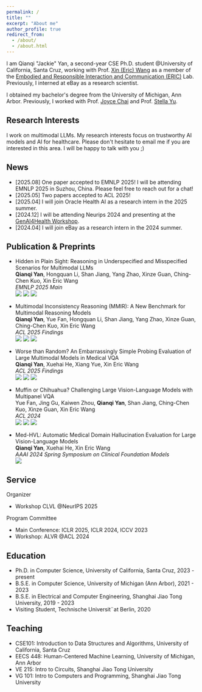 ```yaml
---
permalink: /
title: ""
excerpt: "About me"
author_profile: true
redirect_from: 
  - /about/
  - /about.html
---
```

I am Qianqi "Jackie" Yan, a second-year CSE Ph.D. student @University of California, Santa Cruz, working with Prof. [Xin (Eric) Wang](https://eric-xw.github.io/) as a member of the [Embodied and Responsible Interaction and Communication (ERIC)](http://eric-lab.soe.ucsc.edu/home) Lab. Previously, I interned at eBay as a research scientist. 

I obtained my bachelor's degree from the University of Michigan, Ann Arbor. Previously, I worked with Prof. [Joyce Chai](https://web.eecs.umich.edu/~chaijy/) and Prof. [Stella Yu](https://www1.icsi.berkeley.edu/~stellayu/).

Research Interests
------
I work on multimodal LLMs. My research interests focus on trustworthy AI models and AI for healthcare. Please don't hesitate to email me if you are interested in this area. I will be happy to talk with you ;)

News
------
* [2025.08] One paper accepted to EMNLP 2025! I will be attending EMNLP 2025 in Suzhou, China. Please feel free to reach out for a chat!
* [2025.05] Two papers accepted to ACL 2025!
* [2025.04] I will join Oracle Health AI as a research intern in the 2025 summer.
* [2024.12] I will be attending Neurips 2024 and presenting at the [GenAI4Health Workshop](https://genai4health.github.io/).
* [2024.04] I will join eBay as a research intern in the 2024 summer.

Publication & Preprints
------
* Hidden in Plain Sight: Reasoning in Underspecified and Misspecified Scenarios for Multimodal LLMs \
  **Qianqi Yan**, Hongquan Li, Shan Jiang, Yang Zhao, Xinze Guan, Ching-Chen Kuo, Xin Eric Wang \
  *EMNLP 2025 Main* \
  <a href='https://arxiv.org/abs/2506.00258'><img src='https://img.shields.io/badge/Paper-Arxiv-red'></a> <a href='https://jackie-2000.github.io/iReason.github.io/'><img src='https://img.shields.io/badge/Project-Page-blue'></a> <a href='https://github.com/eric-ai-lab/iReason'><img src='https://img.shields.io/badge/Code-Github-brightgreen?logo=github'></a>
  
* Multimodal Inconsistency Reasoning (MMIR): A New Benchmark for Multimodal Reasoning Models \
  **Qianqi Yan**, Yue Fan, Hongquan Li, Shan Jiang, Yang Zhao, Xinze Guan, Ching-Chen Kuo, Xin Eric Wang \
  *ACL 2025 Findings* \
  <a href='https://arxiv.org/abs/2502.16033'><img src='https://img.shields.io/badge/Paper-Arxiv-red'></a> <a href='https://jackie-2000.github.io/mmir.github.io/'><img src='https://img.shields.io/badge/Project-Page-blue'></a> <a href='https://github.com/eric-ai-lab/MMIR'><img src='https://img.shields.io/badge/Code-Github-brightgreen?logo=github'></a>
  
* Worse than Random? An Embarrassingly Simple Probing Evaluation of Large Multimodal Models in Medical VQA \
  **Qianqi Yan**, Xuehai He, Xiang Yue, Xin Eric Wang \
  *ACL 2025 Findings* \
  <a href='https://arxiv.org/abs/2405.20421'><img src='https://img.shields.io/badge/Paper-Arxiv-red'></a> <a href='https://jackie-2000.github.io/probmed.github.io/'><img src='https://img.shields.io/badge/Project-Page-blue'></a> <a href='https://github.com/eric-ai-lab/ProbMed'><img src='https://img.shields.io/badge/Code-Github-brightgreen?logo=github'></a>
  
* Muffin or Chihuahua? Challenging Large Vision-Language Models with Multipanel VQA \
  Yue Fan, Jing Gu, Kaiwen Zhou, **Qianqi Yan**, Shan Jiang, Ching-Chen Kuo, Xinze Guan, Xin Eric Wang\
  *ACL 2024* \
  <a href='https://arxiv.org/abs/2401.15847'><img src='https://img.shields.io/badge/Paper-Arxiv-red'></a> <a href='https://sites.google.com/view/multipanelvqa/home'><img src='https://img.shields.io/badge/Project-Page-blue'></a> <a href='https://github.com/eric-ai-lab/MultipanelVQA'><img src='https://img.shields.io/badge/Code-Github-brightgreen?logo=github'></a>

* Med-HVL: Automatic Medical Domain Hallucination Evaluation for Large Vision-Language Models \
  **Qianqi Yan**, Xuehai He, Xin Eric Wang \
  *AAAI 2024 Spring Symposium on Clinical Foundation Models* \
  <a href='https://scholar.google.com/citations?view_op=view_citation&hl=en&user=MYrX5ooAAAAJ&citation_for_view=MYrX5ooAAAAJ:u-x6o8ySG0sC'><img src='https://img.shields.io/badge/Paper-Open_Review-red'></a>

Service
------
Organizer
* Workshop CLVL @NeurIPS 2025

Program Committee
* Main Conference: ICLR 2025, ICLR 2024, ICCV 2023
* Workshop: ALVR @ACL 2024

Education
------
* Ph.D. in Computer Science, University of California, Santa Cruz, 2023 - present
* B.S.E. in Computer Science, University of Michigan (Ann Arbor), 2021 - 2023
* B.S.E. in Electrical and Computer Engineering, Shanghai Jiao Tong University, 2019 - 2023
* Visiting Student, Technische Universit¨at Berlin, 2020

Teaching
------
* CSE101: Introduction to Data Structures and Algorithms, University of California, Santa Cruz
* EECS 448: Human-Centered Machine Learning, University of Michigan, Ann Arbor
* VE 215: Intro to Circuits, Shanghai Jiao Tong University
* VG 101: Intro to Computers and Programming, Shanghai Jiao Tong University
